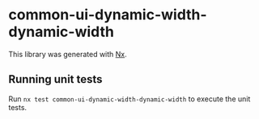 # common-ui-dynamic-width-dynamic-width

This library was generated with [Nx](https://nx.dev).

## Running unit tests

Run `nx test common-ui-dynamic-width-dynamic-width` to execute the unit tests.
